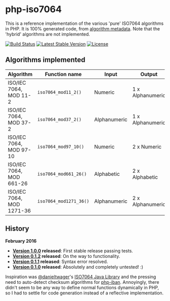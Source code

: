 php-iso7064
===========

This is a reference implementation of the various 'pure' ISO7064 algorithms in PHP. It is 100% generated code, from [algorithm metadata](https://github.com/globalcitizen/php-iso7064/blob/master/utils/algorithms.txt). Note that the 'hybrid' algorithms are not implemented.

[![Build Status](https://travis-ci.org/globalcitizen/php-iso7064.png)](https://travis-ci.org/globalcitizen/php-iso7064)
[![Latest Stable Version](https://poser.pugx.org/globalcitizen/php-iso7064/v/stable)](https://packagist.org/packages/globalcitizen/php-iso7064)
[![License](https://poser.pugx.org/globalcitizen/php-iso7064/license)](https://packagist.org/packages/globalcitizen/php-iso7064)

Algorithms implemented
----------------------

| Algorithm | Function name | Input | Output |
| --------- | ------------- | ----- | ------ |
| ISO/IEC 7064, MOD 11-2 | `iso7064_mod11_2()` | Numeric | 1 x Alphanumeric|
| ISO/IEC 7064, MOD 37-2 | `iso7064_mod37_2()` | Alphanumeric | 1 x Alphanumeric|
| ISO/IEC 7064, MOD 97-10 | `iso7064_mod97_10()` | Numeric | 2 x Numeric|
| ISO/IEC 7064, MOD 661-26 | `iso7064_mod661_26()` | Alphabetic | 2 x Alphabetic|
| ISO/IEC 7064, MOD 1271-36 | `iso7064_mod1271_36()` | Alphanumeric | 2 x Alphanumeric|

History
-------

__February 2016__
* __[Version 1.0.0](https://github.com/globalcitizen/php-iban/releases/tag/v0.1.2) released__: First stable release passing tests.
* __[Version 0.1.2](https://github.com/globalcitizen/php-iban/releases/tag/v0.1.2) released__: On the way to functionality.
* __[Version 0.1.1](https://github.com/globalcitizen/php-iban/releases/tag/v0.1.1) released__: Syntax error resolved.
* __[Version 0.1.0](https://github.com/globalcitizen/php-iban/releases/tag/v0.1.0) released__: Absolutely and completely untested! :)

Inspiration was [@danieltwager](https://github.com/danieltwagner/)'s [ISO7064 Java Library](https://github.com/danieltwagner/iso7064/) and the pressing need to auto-detect checksum algorithms for [php-iban](https://github.com/globalcitizen/php-iban). Annoyingly, there didn't seem to be any way to define normal functions dynamically in PHP, so I had to settle for code generation instead of a reflective implementation.
